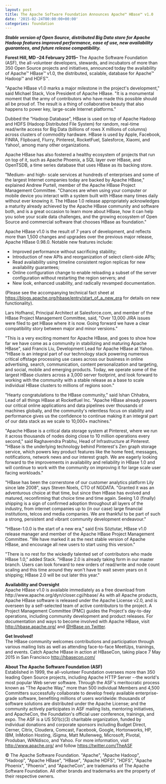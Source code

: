 ```yaml
---
layout: post
title: The Apache Software Foundation Announces Apache™ HBase™ v1.0
date: '2015-02-24T00:00:00+00:00'
categories: foundation
---
```

<p><b><i>Stable version of Open Source, distributed Big Data store for Apache Hadoop features improved performance, ease of use, new availability guarantees, and future release compatibility.</i></b></p> 
  <p><b>Forest Hill, MD –24 February 2015–</b> The Apache Software Foundation (ASF), the all-volunteer developers, stewards, and incubators of more than 350 Open Source projects and initiatives, announced today the availability of Apache™ HBase™ v1.0, the distributed, scalable, database for Apache™ Hadoop™ and HDFS™.</p> 
  <p>&quot;Apache HBase v1.0 marks a major milestone in the project's development,&quot; said Michael Stack, Vice President of Apache HBase. &quot;It is a monumental moment that the army of contributors who have made this possible should all be proud of. The result is a thing of collaborative beauty that also happens to power key, large-scale Internet platforms.&quot;</p> 
  <p>Dubbed the &quot;Hadoop Database&quot;, HBase is used on top of Apache Hadoop and HDFS (Hadoop Distributed File System) for random, real-time read/write access for Big Data (billions of rows X millions of columns) across clusters of commodity hardware. HBase is used by Apple, Facebook, FINRA, Flipboard, Flurry, Pinterest, RocketFuel, Salesforce, Xiaomi, and Yahoo!, among many other organizations.&nbsp;</p> 
  <p>Apache HBase has also fostered a healthy ecosystem of projects that run on top of it, such as Apache Phoenix, a SQL layer over HBase, and OpenTSDB, a time series database that uses HBase as its backing store.</p> 
  <p>&quot;Medium- and high- scale services at hundreds of enterprises and some of the largest Internet companies today are backed by Apache HBase,&quot; explained Andrew Purtell, member of the Apache HBase Project Management Committee. &quot;Chances are when using your computer or mobile device you interact with a system built with HBase many times daily without ever knowing it. The HBase 1.0 release appropriately acknowledges a maturity already achieved by the Apache HBase community and software both, and is a great occasion to learn more about HBase, how it can help you solve your scale data challenges, and the growing ecosystem of Open Source and commercial software that chooses HBase as foundation.&quot;</p> 
  <p>Apache HBase v1.0 is the result of 7 years of development, and reflects more than 1,500 changes and upgrades over the previous major release, Apache HBase 0.98.0. Notable new features include:</p> 
  <p> </p> 
  <ul> 
    <li>Improved performance without sacrificing stability;</li> 
    <li>Introduction of new APIs and reorganization of select client-side APIs;</li> 
    <li>Read availability using timeline consistent region replicas for new availability guarantees;</li> 
    <li>Online configuration change to enable reloading a subset of the server configuration without restarting the region servers; and</li> 
    <li>New look, enhanced usability, and radically revamped documentation.</li> 
  </ul> 
  <p> </p> 
  <p>(Please see the accompanying technical fact sheet at <a href="https://blogs.apache.org/hbase/entry/start_of_a_new_era">https://blogs.apache.org/hbase/entry/start_of_a_new_era</a> for details on new functionality).&nbsp;</p> 
  <p>Lars Hofhansl, Principal Architect at Salesforce.com, and member of the HBase Project Management Committee, said, &quot;Over 13,000 JIRA issues were filed to get HBase where it is now. Going forward we have a clear compatibility story between major and minor versions.&quot;</p> 
  <p class="MsoNormal"><o:p /></p> 
  <p>&quot;This is a very exciting moment for Apache HBase, and
goes to show how far we have come as a community in stabilizing and maturing
Apache HBase&quot;, said Francis Liu, Development Lead for Apache HBase at
Yahoo. &quot;HBase is an integral part of our technology stack powering
numerous critical offstage processing use cases across our business in online
advertising, search, communication, content personalization and targeting, and
social, mobile and emerging products. Today, we operate some of the largest
HBase clusters across a 3,000 server footprint, and look forward to working
with the community with a stable release as a base to scale individual HBase
clusters to millions of regions soon.&quot;&nbsp;</p> 
  <p>&quot;Hearty congratulations to the HBase community,&quot; said Ishan Chhabra, Lead of all things HBase at Rocketfuel Inc. &quot;Apache HBase already powers our critical online applications and data pipelines over thousands of machines globally, and the community's relentless focus on stability and performance gives us the confidence to continue making it an integral part of our data stack as we scale to 10,000+ machines.&quot;</p> 
  <p>&quot;Apache HBase is a critical data storage system at Pinterest, where we run it across thousands of nodes doing close to 10 million operations every second,&quot; said Raghavendra Prabhu, Head of Infrastructure at Pinterest. &quot;HBase is the underlying technology behind Pinterest's Zen graph storage service, which powers key product features like the home feed, messages, notifications, network news and our interest graph. We are eagerly looking forward to the improvements in availability and reliability in HBase 1.0 and will continue to work with the community on improving it for large scale user facing workloads.&quot;</p> 
  <p>&quot;HBase has been the cornerstone of our customer analytics platform Lily since late 2008&quot;, says Steven Noels, CTO of NGDATA. &quot;Granted it was an adventurous choice at that time, but since then HBase has evolved and matured, reconfirming that choice time and time again. Seeing 1.0 (finally) shipping is a sign of confirmed adoption throughout all layers of the industry, from internet companies up to (in our case) large financial institutions, telcos and media companies. We are thankful to be part of such a strong, persistent and vibrant community development endeavour.&quot;&nbsp;</p> 
  <p>&quot;HBase-1.0.0 is the start of a new era,&quot; said Enis Söztutar, HBase v1.0 release manager and member of the Apache HBase Project Management Committee. &quot;We have marked it as the next stable version of Apache HBase, and encourage all new users to start using this version.&quot;</p> 
  <p>&quot;There is no rest for the wickedly talented set of contributors who made HBase 1.0,&quot; added Stack. &quot;HBase 2.0 is already taking form in our master branch. Users can look forward to new orders of read/write and node count scaling and this time around they won't have to wait seven years on it shipping; HBase 2.0 will be out later this year.&quot;</p> 
  <p><b>Availability and Oversight<br /></b>Apache HBase v1.0 is available immediately as a free download from http://www.apache.org/dyn/closer.cgi/hbase/ As with all Apache products, Apache HBase software is released under the Apache License v2.0, and is overseen by a self-selected team of active contributors to the project. A Project Management Committee (PMC) guides the Project's day-to-day operations, including community development and product releases. For documentation and ways to become involved with Apache HBase, visit <a href="http://hbase.apache.org/">http://hbase.apache.org/</a> and <a href="https://twitter.com/HBase/">@HBase on Twitter</a>.</p> 
  <p><b>Get Involved!<br /></b>The HBase community welcomes contributions and participation through various mailing lists as well as attending face-to-face MeetUps, trainings, and events. Catch Apache HBase in action at HBaseCon, taking place 7 May 2015 in San Francisco <a href="http://hbasecon.com/">http://hbasecon.com/</a></p> 
  <p><b>About The Apache Software Foundation (ASF)<br /></b>Established in 1999, the all-volunteer Foundation oversees more than 350 leading Open Source projects, including Apache HTTP Server --the world's most popular Web server software. Through the ASF's meritocratic process known as &quot;The Apache Way,&quot; more than 500 individual Members and 4,500 Committers successfully collaborate to develop freely available enterprise-grade software, benefiting millions of users worldwide: thousands of software solutions are distributed under the Apache License; and the community actively participates in ASF mailing lists, mentoring initiatives, and ApacheCon, the Foundation's official user conference, trainings, and expo. The ASF is a US 501(c)(3) charitable organization, funded by individual donations and corporate sponsors including Budget Direct, Cerner, Citrix, Cloudera, Comcast, Facebook, Google, Hortonworks, HP, IBM, InMotion Hosting, iSigma, Matt Mullenweg, Microsoft, Pivotal, Produban, WANdisco, and Yahoo. For more information, visit <a href="http://www.apache.org/">http://www.apache.org/</a> and follow&nbsp;<a href="https://twitter.com/TheASF">https://twitter.com/TheASF</a></p> 
  <p>© The Apache Software Foundation. &quot;Apache&quot;, &quot;Apache Hadoop&quot;, &quot;Hadoop&quot;, &quot;Apache HBase&quot;, &quot;HBase&quot;, &quot;Apache HDFS&quot;, &quot;HDFS&quot;, &quot;Apache Phoenix&quot;, &quot;Phoenix&quot;, and &quot;ApacheCon&quot;, are trademarks of The Apache Software Foundation. All other brands and trademarks are the property of their respective owners.&nbsp;</p>
